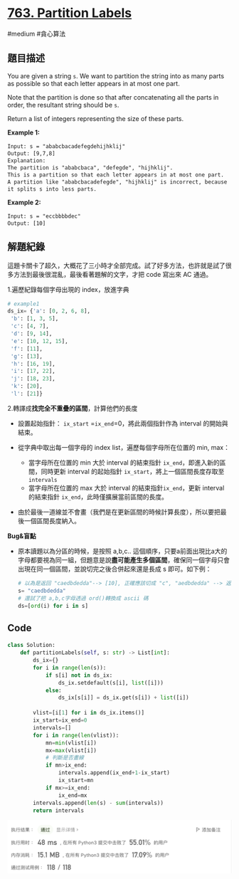 # [763. Partition Labels](https://leetcode.cn/problems/partition-labels/)

#medium #貪心算法



## 題目描述

You are given a string `s`. We want to partition the string into as many parts as possible so that each letter appears in at most one part.

Note that the partition is done so that after concatenating all the parts in order, the resultant string should be `s`.

Return a list of integers representing the size of these parts.

**Example 1:**

```text
Input: s = "ababcbacadefegdehijhklij"
Output: [9,7,8]
Explanation:
The partition is "ababcbaca", "defegde", "hijhklij".
This is a partition so that each letter appears in at most one part.
A partition like "ababcbacadefegde", "hijhklij" is incorrect, because it splits s into less parts.
```

**Example 2:**

```
Input: s = "eccbbbbdec"
Output: [10]
```



## 解題紀錄

這題卡關卡了超久，大概花了三小時才全部完成。試了好多方法，也許就是試了很多方法到最後很混亂，最後看著題解的文字，才把 code 寫出來 AC 通過。



1.遍歷紀錄每個字母出現的 index，放進字典

```python
# example1
ds_ix= {'a': [0, 2, 6, 8],
 'b': [1, 3, 5],
 'c': [4, 7],
 'd': [9, 14],
 'e': [10, 12, 15],
 'f': [11],
 'g': [13],
 'h': [16, 19],
 'i': [17, 22],
 'j': [18, 23],
 'k': [20],
 'l': [21]}
```

2.轉譯成**找完全不重疊的區間**，計算他們的長度

* 設置起始指針： `ix_start` =`ix_end`=0，將此兩個指針作為 interval 的開始與結束。
* 從字典中取出每一個字母的 index list，遍歷每個字母所在位置的 min, max：
  * 當字母所在位置的 min 大於 interval 的結束指針 `ix_end`，即進入新的區間，同時更新 interval 的起始指針 `ix_start`，將上一個區間長度存取至 `intervals`
  * 當字母所在位置的 max 大於 interval 的結束指針`ix_end`，更新 interval 的結束指針 `ix_end`，此時僅擴展當前區間的長度。

* 由於最後一道線並不會畫（我們是在更新區間的時候計算長度），所以要把最後一個區間長度納入。

  

**Bug&盲點**

* 原本讀題以為分區的時候，是按照 a,b,c.. 這個順序，只要a前面出現比a大的字母都要視為同一組，但題意是說**盡可能產生多個區間**，確保同一個字母只會出現在同一個區間，並說切完之後合併起來還是長成 s 即可。如下例：

  ```python
  # 以為是返回 "caedbdedda"--> [10], 正確應該切成 "c", "aedbdedda" --> 返回 [1,9]
  s= "caedbdedda"
  # 還試了把 a,b,c字母透過 ord()轉換成 ascii 碼
  ds=[ord(i) for i in s]
  ```

  

## Code

```python
class Solution:
    def partitionLabels(self, s: str) -> List[int]:
        ds_ix={}
        for i in range(len(s)):
            if s[i] not in ds_ix:
                ds_ix.setdefault(s[i], list([i]))
            else:
                ds_ix[s[i]] = ds_ix.get(s[i]) + list([i])
        
        vlist=[i[1] for i in ds_ix.items()]
        ix_start=ix_end=0
        intervals=[]
        for i in range(len(vlist)):
            mn=min(vlist[i])
            mx=max(vlist[i])
            # 判斷是否畫線
            if mn>ix_end:
                intervals.append(ix_end+1-ix_start)
                ix_start=mn
            if mx>=ix_end:
                ix_end=mx 
        intervals.append(len(s) - sum(intervals))
        return intervals
```

![image-20230102110840566](https://github.com/youngmihuang/leetcode-python/blob/main/img/763.partition_labels_ac.png)




